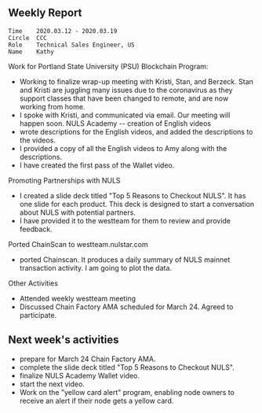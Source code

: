 ## Weekly Report
```
Time	2020.03.12 - 2020.03.19
Circle	CCC
Role	Technical Sales Engineer, US
Name	Kathy
```


Work for Portland State University (PSU) Blockchain Program:
- Working to finalize wrap-up meeting with Kristi, Stan, and Berzeck.  Stan and Kristi are juggling many issues due to the coronavirus as they  support classes that have been changed to remote, and are now working from home. 
- I spoke with Kristi, and communicated via email.  Our meeting will happen soon.
NULS Academy -- creation of English videos
- wrote descriptions for the English videos, and added the descriptions to the videos.
- I provided a copy of all the English videos to Amy along with the descriptions.
- I have created the first pass of the Wallet video.   

Promoting Partnerships with NULS
- I created a slide deck titled "Top 5 Reasons to Checkout NULS". It has one slide for each product. This deck is designed to start a conversation about NULS with potential partners.   
- I have provided it to the westteam for them to review and provide feedback.

Ported ChainScan to westteam.nulstar.com
- ported Chainscan.  It produces a daily summary of NULS mainnet transaction activity.  I am going to plot the data.

Other Activities
- Attended weekly westteam meeting 
- Discussed Chain Factory AMA scheduled for March 24.  Agreed to participate. 

## Next week's activities
- prepare for March 24 Chain Factory AMA.
- complete the slide deck titled "Top 5 Reasons to Checkout NULS".
- finalize NULS Academy Wallet video.  
- start the next video.  
- Work on the "yellow card alert" program, enabling node owners to receive an alert if their node gets a yellow card.  



